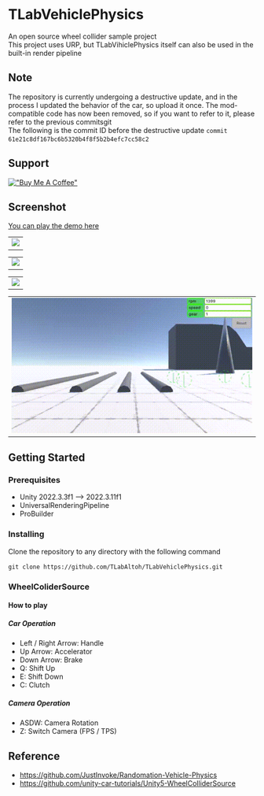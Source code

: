 # TLabVehiclePhysics
An open source wheel collider sample project  
This project uses URP, but TLabVihiclePhysics itself can also be used in the built-in render pipeline

## Note
The repository is currently undergoing a destructive update, and in the process I updated the behavior of the car, so upload it once. The mod-compatible code has now been removed, so if you want to refer to it, please refer to the previous commitsgit  
The following is the commit ID before the destructive update ``` commit 61e21c8df167bc6b5320b4f8f5b2b4efc7cc58c2 ```

## Support
[!["Buy Me A Coffee"](https://www.buymeacoffee.com/assets/img/custom_images/orange_img.png)](https://www.buymeacoffee.com/tlabaltoh)

## Screenshot
[You can play the demo here](https://tlab.itch.io/tlabvihiclephysics-mod)  

<table>
<tr>
   <td> 
      <img src="Media/drift.gif" width="500" />
   </td>
</tr>
</table>

<table>
<tr>
   <td> 
      <img src="Media/overview.gif" width="500" />
   </td>
</tr>
</table>

<table>
<tr>
   <td>
	    <img src="Media/ontrack.git" width="500" />
	 </td>
</tr>
</table>

<table>
<tr>
   <td> 
      <img src="Media/suspention.gif" width="500" />
   </td>
</tr>
</table>

## Getting Started
### Prerequisites
- Unity 2022.3.3f1 --> 2022.3.11f1
- UniversalRenderingPipeline
- ProBuilder

### Installing
Clone the repository to any directory with the following command  
```
git clone https://github.com/TLabAltoh/TLabVehiclePhysics.git
```

### WheelColiderSource
#### How to play
##### Car Operation
- Left / Right Arrow: Handle
- Up Arrow: Accelerator
- Down Arrow: Brake
- Q: Shift Up
- E: Shift Down
- C: Clutch
##### Camera Operation
- ASDW: Camera Rotation
- Z: Switch Camera (FPS / TPS)

## Reference
- https://github.com/JustInvoke/Randomation-Vehicle-Physics
- https://github.com/unity-car-tutorials/Unity5-WheelColliderSource

